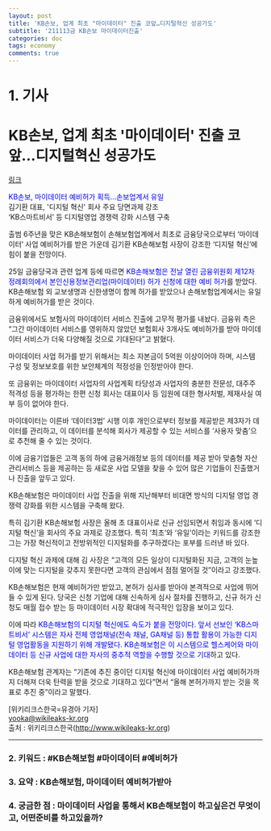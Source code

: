 ```yaml
---
layout: post
title: 'KB손보, 업계 최초 "마이데이터" 진출 코앞…디지털혁신 성공가도'
subtitle: '211113금 KB손보 마이데이터진출'
categories: doc
tags: economy
comments: true
---
```


# 1. 기사
KB손보, 업계 최초 '마이데이터' 진출 코앞…디지털혁신 성공가도
==========
[링크](https://www.wikileaks-kr.org/news/articleView.html?idxno=110070)

<span style="color:blue">KB손보, 마이데이터 예비허가 획득...손보업계서 유일</span>   
김기환 대표, '디지털 혁신' 회사 주요 당면과제 강조   
‘KB스마트비서’ 등 디지털영업 경쟁력 강화 시스템 구축   

출범 6주년을 맞은 KB손해보험이 손해보험업계에서 최초로 금융당국으로부터 ‘마이데이터’ 사업 예비허가를 받은 가운데 김기환 KB손해보험 사장이 강조한 ‘디지털 혁신’에 힘이 붙을 전망이다.   

25일 금융당국과 관련 업계 등에 따르면 <span style="color:blue">KB손해보험은 전날 열린 금융위원회 제12차 정례회의에서 본인신용정보관리업(마이데이터) 허가 신청에 대한 예비 허가</span>를 받았다. KB손해보험 외 교보생명과 신한생명이 함께 허가를 받았으나 손해보험업계에서는 유일하게 예비허가를 받은 것이다.   

금융위에서도 보험사의 마이데이터 서비스 진출에 고무적 평가를 내놨다. 금융위 측은 “그간 마이데이터 서비스를 영위하지 않았던 보험회사 3개사도 예비허가를 받아 마이데이터 서비스가 더욱 다양해질 것으로 기대된다”고 밝혔다.   

마이데이터 사업 허가를 받기 위해서는 최소 자본금이 5억원 이상이어야 하며, 시스템 구성 및 정보보호를 위한 보안체계의 적정성을 인정받아야 한다.   

또 금융위는 마이데이터 사업자의 사업계획 타당성과 사업자의 충분한 전문성, 대주주 적격성 등을 평가하는 한편 신청 회사는 대표이사 등 임원에 대한 형사처벌, 제재사실 여부 등이 없어야 한다.   

마이데이터는 이른바 ‘데이터3법’ 시행 이후 개인으로부터 정보를 제공받은 제3자가 데이터를 관리하고, 이 데이터를 분석해 회사가 제공할 수 있는 서비스를 ‘사용자 맞춤’으로 추천해 줄 수 있는 것이다.   

이에 금융기업들은 고객 동의 하에 금융거래정보 등의 데이터를 제공 받아 맞춤형 자산관리서비스 등을 제공하는 등 새로운 사업 모델을 찾을 수 있어 많은 기업들이 진출했거나 진출을 앞두고 있다.   

KB손해보험은 마이데이터 사업 진출을 위해 지난해부터 비대면 방식의 디지털 영업 경쟁력 강화를 위한 시스템을 구축해 왔다.   

특히 김기환 KB손해보험 사장은 올해 초 대표이사로 신규 선임되면서 취임과 동시에 ‘디지털 혁신’을 회사의 주요 과제로 강조했다. 특히 ‘최초’와 ‘유일’이라는 키워드를 강조한 그는 가장 혁신적이고 전방위적인 디지털화를 추구하겠다는 포부를 드러낸 바 있다.   

디지털 혁신 과제에 대해 김 사장은 “고객의 모든 일상이 디지털화된 지금, 고객의 눈높이에 맞는 디지털을 갖추지 못한다면 고객의 관심에서 점점 멀어질 것”이라고 강조했다.   

KB손해보험은 현재 예비허가만 받았고, 본허가 심사를 받아야 본격적으로 사업에 뛰어들 수 있게 된다. 당국은 신청 기업에 대해 신속하게 심사 절차를 진행하고, 신규 허가 신청도 매월 접수 받는 등 마이데이터 시장 확대에 적극적인 입장을 보이고 있다.   

이에 따라 <span style="color:blue">KB손해보험의 디지털 혁신에도 속도가 붙을 전망이다. 앞서 선보인 ‘KB스마트비서’ 시스템은 자사 전체 영업채널(전속 채널, GA채널 등) 통합 활용이 가능한 디지털 영업활동을 지원하기 위해 개발됐다. KB손해보험은 이 시스템으로 헬스케어와 마이데이터 등 신규 사업에 대한 자사의 중추적 역할을 수행할 것으로 기대</span>하고 있다.   

KB손해보험 관계자는 “기존에 추진 중이던 디지털 혁신에 마이데이터 사업 예비허가까지 더해져 더욱 탄력을 받을 것으로 기대하고 있다”면서 “올해 본허가까지 받는 것을 목표로 추진 중”이라고 말했다.   

[위키리크스한국=유경아 기자]   
yooka@wikileaks-kr.org   
출처 : 위키리크스한국(http://www.wikileaks-kr.org)   
* * *

### 2. 키워드 : \#KB손해보험 \#마이데이터 \#예비허가
### 3. 요약 : KB손해보험, 마이데이터 예비허가받아
### 4. 궁금한 점 : 마이데이터 사업을 통해서 KB손해보험이 하고싶은건 무엇이고, 어떤준비를 하고있을까?
